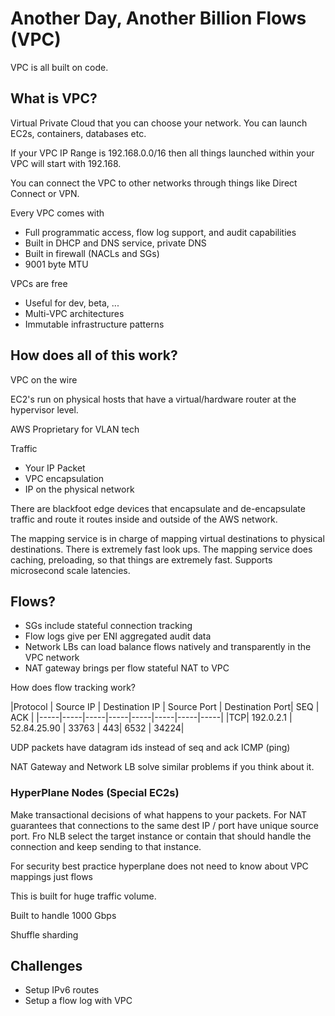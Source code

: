 # Another Day, Another Billion Flows (VPC)

VPC is all built on code.

## What is VPC?

Virtual Private Cloud that you can choose your network. You can launch EC2s, containers, databases etc.

If your VPC IP Range is 192.168.0.0/16 then all things launched within your VPC will start with 192.168.

You can connect the VPC to other networks through things like Direct Connect or VPN.

Every VPC comes with

- Full programmatic access, flow log support, and audit capabilities
- Built in DHCP and DNS service, private DNS
- Built in firewall (NACLs and SGs)
- 9001 byte MTU

VPCs are free

- Useful for dev, beta, ...
- Multi-VPC architectures
- Immutable infrastructure patterns

## How does all of this work?

VPC on the wire

EC2's run on physical hosts that have a virtual/hardware router at the hypervisor level.

AWS Proprietary for VLAN tech

Traffic

- Your IP Packet
- VPC encapsulation
- IP on the physical network

There are blackfoot edge devices that encapsulate and de-encapsulate traffic and route it routes inside and outside of the AWS network.

The mapping service is in charge of mapping virtual destinations to physical destinations. There is extremely fast look ups. The mapping service does caching, preloading, so that things are extremely fast.
Supports microsecond scale latencies.

## Flows?

- SGs include stateful connection tracking
- Flow logs give per ENI aggregated audit data
- Network LBs can load balance flows natively and transparently in the VPC network
- NAT gateway brings per flow stateful NAT to VPC

How does flow tracking work?

|Protocol | Source IP | Destination IP | Source Port | Destination Port| SEQ | ACK |
|-----|-----|-----|-----|-----|-----|-----|-----|
|TCP| 192.0.2.1 | 52.84.25.90 | 33763 | 443| 6532 | 34224|

UDP packets have datagram ids instead of seq and ack
ICMP (ping)

NAT Gateway and Network LB solve similar problems if you think about it.

### HyperPlane Nodes (Special EC2s)

Make transactional decisions of what happens to your packets. For NAT guarantees that connections to the same dest IP / port have unique source port. Fro NLB select the target instance or contain that should handle the connection and keep sending to that instance.

For security best practice hyperplane does not need to know about VPC mappings just flows

This is built for huge traffic volume.

Built to handle 1000 Gbps

Shuffle sharding

## Challenges

- Setup IPv6 routes
- Setup a flow log with VPC